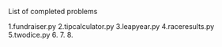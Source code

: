 List of completed problems

1.fundraiser.py
2.tipcalculator.py
3.leapyear.py
4.raceresults.py
5.twodice.py
6.
7.
8.
